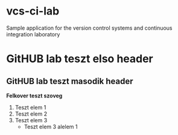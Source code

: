 # vcs-ci-lab
Sample application for the version control systems and continuous integration laboratory


# GitHUB lab teszt elso header
## GitHUB lab teszt masodik header

**Felkover teszt szoveg**

1. Teszt elem 1
2. Teszt elem 2
3. Teszt elem 3
   * Teszt elem 3 alelem 1



